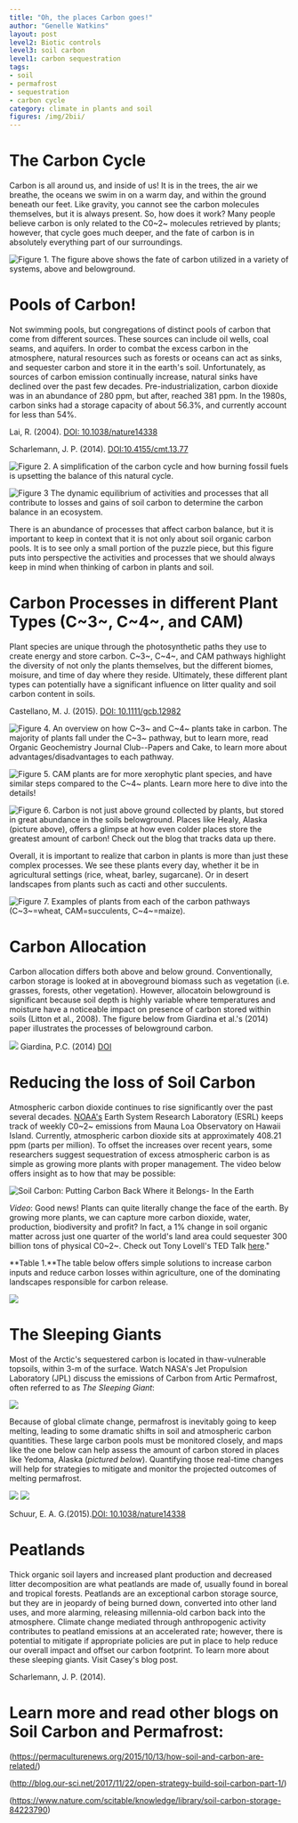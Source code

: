 ```yaml
---
title: "Oh, the places Carbon goes!"
author: "Genelle Watkins"
layout: post
level2: Biotic controls
level3: soil carbon
level1: carbon sequestration
tags:
- soil
- permafrost
- sequestration
- carbon cycle
category: climate in plants and soil
figures: /img/2bii/
---
```


# The Carbon Cycle

Carbon is all around us, and inside of us! It is in the trees, the air we breathe, the oceans we swim in on a warm day, and within the ground beneath our feet. Like gravity, you cannot see the carbon molecules themselves, but it is always present. So, how does it work? Many people believe carbon is only related to the C0~2~ molecules retrieved by plants; however, that cycle goes much deeper, and the fate of carbon is in absolutely everything part of our surroundings.

![**Figure 1.** The figure above shows the fate of carbon utilized in a variety of systems, above and belowground.]({{site.baseurl}}{{page.figures}}Belowground_Carbon.jpg)

# Pools of Carbon!
Not swimming pools, but congregations of distinct pools of carbon that come from different sources. These sources can include oil wells, coal seams, and aquifers. In order to combat the excess carbon in the atmosphere, natural resources such as forests or oceans can act as sinks, and sequester carbon and store it in the earth's soil. Unfortunately, as sources of carbon emission continually increase, natural sinks have declined over the past few decades. Pre-industrialization, carbon dioxide was in an abundance of 280 ppm, but after, reached 381 ppm. In the 1980s, carbon sinks had a storage capacity of about 56.3%, and currently account for less than 54%.

Lai, R. (2004). [DOI: 10.1038/nature14338](https://www.nature.com/articles/nature14338)




Scharlemann, J. P. (2014). [DOI:10.4155/cmt.13.77](https://doi.org/10.4155/cmt.13.77) 







![**Figure 2.** A simplification of the carbon cycle and how burning fossil fuels is upsetting the balance of this natural cycle.]({{site.baseurl}}{{page.figures}}BFF.jpg)





![**Figure 3** The dynamic equilibrium of activities and processes that all contribute to losses and gains of soil carbon to determine the carbon balance in an ecosystem.]({{site.baseurl}}{{page.figures}}Dynamic_Equilibrium.jpg)



There is an abundance of processes that affect carbon balance, but it is important to keep in context that it is not only about soil organic carbon pools. It is to see only a small portion of the puzzle piece, but this figure puts into perspective the activities and processes that we should always keep in mind when thinking of carbon in plants and soil.

# Carbon Processes in different Plant Types (C~3~, C~4~, and CAM)
Plant species are unique through the photosynthetic paths they use to create energy and store carbon. C~3~, C~4~, and CAM pathways highlight the diversity of not only the plants themselves, but the different biomes, moisure, and time of day where they reside. Ultimately, these different plant types can potentially have a significant influence on litter quality and soil carbon content in soils.

Castellano, M. J. (2015). [DOI: 10.1111/gcb.12982](https://lib.dr.iastate.edu/cgi/viewcontent.cgi?referer=https://scholar.google.com/scholar?hl=en&as_sdt=0%2C5&q=Integrating+plant+litter+quality%2C+soil+organic+matter+stabilization%2C+and+the+carbon+saturation+concept.%C2%A0Global+change+biology%2C%C2%A021%289%29%2C+3200-3209.&btnG=&httpsredir=1&article=1099&context=agron_pubs)

![**Figure 4.** An overview on how C~3~ and C~4~  plants take in carbon. The majority of plants fall under the C~3~ pathway, but to learn more, read [Organic Geochemistry Journal Club--Papers and Cake](https://papersandcake.wordpress.com/2015/10/27/the-leaf-wax-composition-and-stable-carbon-isotope-values-of-conifers-should-we-care/), to learn more about advantages/disadvantages to each pathway.]({{site.baseurl}}{{page.figures}}C3_C4_Pathways.jpg)

![**Figure 5.** CAM plants are for more xerophytic plant species, and have similar steps compared to the C~4~ plants. Learn more [here](http://lifeofplant.blogspot.com/2011/10/c4-and-cam-photosynthesis.html) to dive into the details!]({{site.baseurl}}{{page.figures}}CAM_Pathway.jpg)

![Figure 6. Carbon is not just above ground collected by plants, but stored in great abundance in the soils belowground. Places like Healy, Alaska (_picture above_), offers a glimpse at how even colder places store the greatest amount of carbon! Check out the [blog](https://www.polartrec.com/expeditions/carbon-balance-in-warming-and-drying-tundra/journals/2011-05-03) that tracks data up there.]({{site.baseurl}}{{page.figures}}Healy_Alaska.jpg)

Overall, it is important to realize that carbon in plants is more than just these complex processes. We see these plants every day, whether it be in agricultural settings (rice, wheat, barley, sugarcane). Or in desert landscapes from plants such as cacti and other succulents.

![Figure 7. Examples of plants from each of the carbon pathways (C~3~=wheat, CAM=succulents, C~4~=maize).]({{site.baseurl}}{{page.figures}}C3_C4_CAM.jpg)

# Carbon Allocation
Carbon allocation differs both above and below ground. Conventionally, carbon storage is looked at in aboveground biomass such as vegetation (i.e. grasses, forests, other vegetation). However, allocatoin belowground is significant because soil depth is highly variable where temperatures and moisture have a noticeable impact on presence of carbon stored within soils (Litton et al., 2008). The figure below from Giardina et al.'s (2014) paper illustrates the processes of belowground carbon.

![]({{site.baseurl}}{{page.figures}}GPP_Giardina_2014.png)
Giardina, P.C. (2014) [DOI](https://www.nature.com/articles/nclimate2322)

# Reducing the loss of Soil Carbon
Atmospheric carbon dioxide continues to rise significantly over the past several decades. [NOAA's](https://www.co2.earth/weekly-co2) Earth System Research Laboratory (ESRL) keeps track of weekly C0~2~ emissions from Mauna Loa Observatory on Hawaii Island. Currently, atmospheric carbon dioxide sits at approximately 408.21 ppm (parts per million). To offset the increases over recent years, some researchers suggest sequestration of excess atmospheric carbon is as simple as growing more plants with proper management. The video below offers insight as to how that may be possible: 

![Soil Carbon: Putting Carbon Back Where it Belongs- In the Earth]({{site.baseurl}}{{page.figures}}PuttingCwhereitBelongs.jpg)

*Video*: Good news! Plants can quite literally change the face of the earth. By growing more plants, we can capture more carbon dioxide, water, production, biodiversity and profit? In fact, a 1% change in soil organic matter across just one quarter of the world's land area could sequester 300 billion tons of physical C0~2~. Check out Tony Lovell's TED Talk [here](https://www.youtube.com/watch?v=wgmssrVInP0)."

**Table 1.**The table below offers simple solutions to increase carbon inputs and reduce carbon losses within agriculture, one of the dominating landscapes responsible for carbon release.

![]({{site.baseurl}}{{page.figures}}MgtPractices.jpg)

# The Sleeping Giants
Most of the Arctic's sequestered carbon is located in thaw-vulnerable topsoils, within 3-m of the surface. Watch NASA's Jet Propulsion Laboratory (JPL) discuss the emissions of Carbon from Artic Permafrost, often referred to as _The Sleeping Giant_:

![]({{site.baseurl}}{{page.figures}}SleepingGiant.png)

Because of global climate change, permafrost is inevitably going to keep melting, leading to some dramatic shifts in soil and atmospheric carbon quantities. These large carbon pools must be monitored closely, and maps like the one below can help assess the amount of carbon stored in places like Yedoma, Alaska (_pictured below_). Quantifying those real-time changes will help for strategies to mitigate and monitor the projected outcomes of melting permafrost.

![]({{site.baseurl}}{{page.figures}}Yedoma1.png)
![]({{site.baseurl}}{{page.figures}}Yedoma2.png)


Schuur, E. A. G.(2015).[DOI: 10.1038/nature14338](https://pdfs.semanticscholar.org/7e5b/b2ada771107313c7a56cdaed9c60e24a2fed.pdf)


# Peatlands
Thick organic soil layers and increased plant production and decreased litter decomposition are what peatlands are made of, usually found in boreal and tropical forests. Peatlands are an exceptional carbon storage source, but they are in jeopardy of being burned down, converted into other land uses, and more alarming, releasing millennia-old carbon back into the atmosphere. Climate change mediated through anthropogenic activity contributes to peatland emissions at an accelerated rate; however, there is potential to mitigate if appropriate policies are put in place to help reduce our overall impact and offset our carbon footprint. To learn more about these sleeping giants. Visit Casey's blog post.

Scharlemann, J. P. (2014).


# Learn more and read other blogs on Soil Carbon and Permafrost:
(https://permaculturenews.org/2015/10/13/how-soil-and-carbon-are-related/)



(http://blog.our-sci.net/2017/11/22/open-strategy-build-soil-carbon-part-1/)



(https://www.nature.com/scitable/knowledge/library/soil-carbon-storage-84223790)
